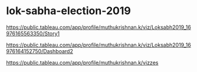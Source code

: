 # lok-sabha-election-2019

https://public.tableau.com/app/profile/muthukrishnan.k/viz/Loksabh2019_16976165563350/Story1

https://public.tableau.com/app/profile/muthukrishnan.k/viz/Loksabh2019_16976164152750/Dashboard2

https://public.tableau.com/app/profile/muthukrishnan.k/vizzes

